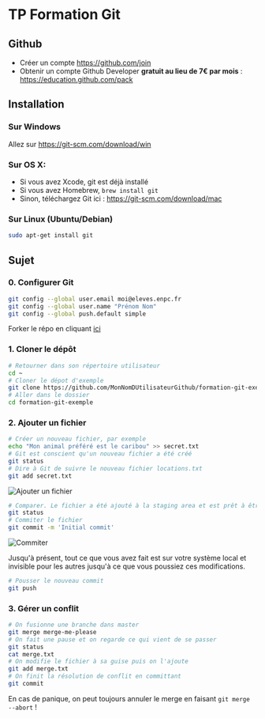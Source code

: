 TP Formation Git
================

## Github
- Créer un compte https://github.com/join
- Obtenir un compte Github Developer **gratuit au lieu de 7€ par mois** : https://education.github.com/pack

## Installation

### Sur Windows
Allez sur https://git-scm.com/download/win

### Sur OS X:
- Si vous avez Xcode, git est déjà installé
- Si vous avez Homebrew, `brew install git`
- Sinon, téléchargez Git ici : https://git-scm.com/download/mac

### Sur Linux (Ubuntu/Debian)
``` bash
sudo apt-get install git
```

## Sujet

### 0. Configurer Git

``` bash
git config --global user.email moi@eleves.enpc.fr
git config --global user.name "Prénom Nom"
git config --global push.default simple
```

Forker le répo en cliquant [ici](https://github.com/KIClubinfo/formation-git-exemple/fork)

### 1. Cloner le dépôt
``` bash
# Retourner dans son répertoire utilisateur
cd ~
# Cloner le dépot d'exemple
git clone https://github.com/MonNomDUtilisateurGithub/formation-git-exemple.git
# Aller dans le dossier
cd formation-git-exemple
```

### 2. Ajouter un fichier
``` bash
# Créer un nouveau fichier, par exemple
echo "Mon animal préféré est le caribou" >> secret.txt
# Git est conscient qu'un nouveau fichier a été créé
git status
# Dire à Git de suivre le nouveau fichier locations.txt
git add secret.txt
```

![Ajouter un fichier](https://www.atlassian.com/dam/jcr:dbf0c59f-848d-4814-bfd5-6b190a092963/03.svg)


``` bash
# Comparer. Le fichier a été ajouté à la staging area et est prêt à être commité
git status
# Commiter le fichier
git commit -m 'Initial commit'
```

![Commiter](https://www.atlassian.com/dam/jcr:d5f60ca0-b606-4e7c-b3a2-430165bc0672/04.svg)

Jusqu'à présent, tout ce que vous avez fait est sur votre système local et invisible pour les autres jusqu'à ce que vous poussiez ces modifications.

``` bash
# Pousser le nouveau commit
git push
```

### 3. Gérer un conflit

```bash
# On fusionne une branche dans master
git merge merge-me-please
# On fait une pause et on regarde ce qui vient de se passer
git status
cat merge.txt
# On modifie le fichier à sa guise puis on l'ajoute
git add merge.txt
# On finit la résolution de conflit en committant
git commit
```

En cas de panique, on peut toujours annuler le merge en faisant `git merge --abort` !

